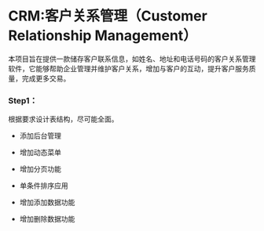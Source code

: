 # CRM:客户关系管理（Customer Relationship Management）

本项目旨在提供一款储存客户联系信息，如姓名、地址和电话号码的客户关系管理软件，它能够帮助企业管理并维护客户关系，增加与客户的互动，提升客户服务质量，完成更多交易。

### Step1：

根据要求设计表结构，尽可能全面。

- 添加后台管理

- 增加动态菜单

- 增加分页功能

- 单条件排序应用

- 增加添加数据功能

- 增加删除数据功能
